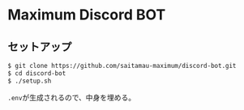 # Maximum Discord BOT

## セットアップ
```bash
$ git clone https://github.com/saitamau-maximum/discord-bot.git
$ cd discord-bot
$ ./setup.sh
```
`.env`が生成されるので、中身を埋める。



